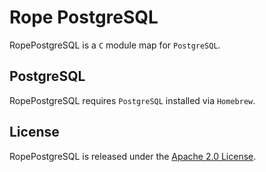 # Rope PostgreSQL

RopePostgreSQL is a `C` module map for `PostgreSQL`.

## PostgreSQL

RopePostgreSQL requires `PostgreSQL` installed via `Homebrew`.

## License

RopePostgreSQL is released under the [Apache 2.0 License](https://github.com/bermudadigitalstudio/rope-postresql/blob/master/LICENSE.txt).
